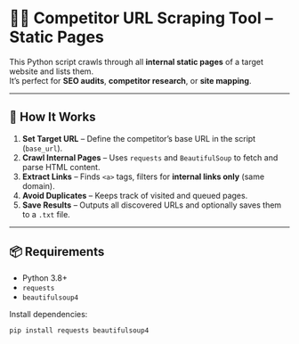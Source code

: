 # 🕵️‍♂️ Competitor URL Scraping Tool – Static Pages

This Python script crawls through all **internal static pages** of a target website and lists them.  
It’s perfect for **SEO audits**, **competitor research**, or **site mapping**.

---

## 🚀 How It Works
1. **Set Target URL** – Define the competitor’s base URL in the script (`base_url`).
2. **Crawl Internal Pages** – Uses `requests` and `BeautifulSoup` to fetch and parse HTML content.
3. **Extract Links** – Finds `<a>` tags, filters for **internal links only** (same domain).
4. **Avoid Duplicates** – Keeps track of visited and queued pages.
5. **Save Results** – Outputs all discovered URLs and optionally saves them to a `.txt` file.

---

## 📦 Requirements
- Python 3.8+
- `requests`
- `beautifulsoup4`

Install dependencies:
```bash
pip install requests beautifulsoup4

